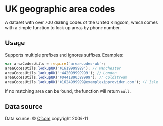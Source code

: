 # UK geographic area codes

A dataset with over 700 dialling codes of the United Kingdom, which comes
with a simple function to look up areas by phone number.

## Usage

Supports multiple prefixes and ignores suffixes. Examples:

```javascript
var areaCodesUtils = require('area-codes-uk');
areaCodesUtils.lookupUK('01619999999'); // Manchester
areaCodesUtils.lookupUK('+442099999999'); // London
areaCodesUtils.lookupUK('00441890399999'); // Coldstream
areaCodesUtils.lookupUK('01624999999@examplesipprovider.com'); // Isle of Man
```

If no matching area can be found, the function will return `null`.

## Data source

Data source: © [Ofcom](http://consumers.ofcom.org.uk/phone/numbering/telephone-area-codes-tool/) copyright 2006-11
